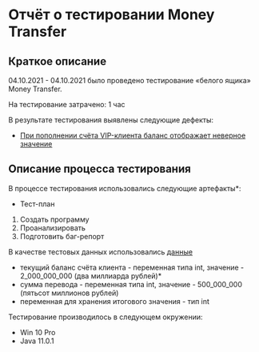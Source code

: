 # Отчёт о тестировании Money Transfer

## Краткое описание

04.10.2021 - 04.10.2021 было проведено тестирование «белого ящика» Money Transfer.

На тестирование затрачено: 1 час

В результате тестирования выявлены следующие дефекты:
* <a href=https://github.com/ShuvanshiN/Money-Transfer/issues/1#issue-1015113518>При пополнении счёта VIP-клиента баланс отображает неверное значение</a> 


## Описание процесса тестирования

В процессе тестирования использовались следующие артефакты*:
* Тест-план
1. Создать программу
2. Проанализировать 
3. Подготовить баг-репорт

В качестве тестовых данных использовались  <a href=https://github.com/netology-code/javaqa-homeworks/blob/master/intro/MERGED.md#задача-1---money-transfer:>данные</a> 
* текущий баланс счёта клиента - переменная типа int, значение - 2_000_000_000 (два миллиарда рублей)*
* сумма перевода - переменная типа int, значение - 500_000_000 (пятьсот миллионов рублей)
* переменная для хранения итогового значения - тип int


Тестирование производилось в следующем окружении:
* Win 10 Pro
* Java 11.0.1
